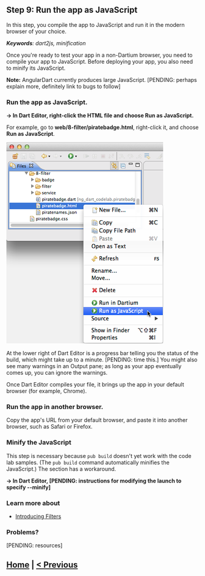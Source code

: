 ## Step 9: Run the app as JavaScript

In this step, you compile the app to JavaScript and
run it in the modern browser of your choice.

_**Keywords**: dart2js, minification_

Once you're ready to test your app in a non-Dartium browser,
you need to compile your app to JavaScript.
Before deploying your app, you also need to minify its JavaScript.

**Note:** AngularDart currently produces large JavaScript.
[PENDING: perhaps explain more, definitely link to bugs to follow]

### Run the app as JavaScript.

**&rarr; In Dart Editor, right-click the HTML file and choose Run as JavaScript.**

For example, go to **web/8-filter/piratebadge.html**,
right-click it, and choose **Run as JavaScript**.

![screenshot of Dart Editor](img/runAsJs.png)

At the lower right of Dart Editor is a progress bar
telling you the status of the build,
which might take up to a minute.
[PENDING: time this.]
You might also see many warnings in an Output pane;
as long as your app eventually comes up,
you can ignore the warnings.

Once Dart Editor compiles your file,
it brings up the app in your default browser
(for example, Chrome).


### Run the app in another browser.

Copy the app's URL from your default browser,
and paste it into another browser,
such as Safari or Firefox.

### Minify the JavaScript

This step is necessary because `pub build`
doesn't yet work with the code lab samples.
(The `pub build` command automatically minifies the JavaScript.)
The section has a workaround.

<b> &rarr; In Dart Editor, [PENDING: instructions for modifying the launch to specify --minify] </b>


### Learn more about
 - [Introducing Filters](https://angulardart.org/tutorial/07-ch05-filter-service.html)

### Problems?
[PENDING: resources]

## [Home](../README.md) | [< Previous](step-8.md)
